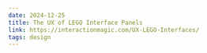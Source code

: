 ```yaml
---
date: 2024-12-25
title: The UX of LEGO Interface Panels
link: https://interactionmagic.com/UX-LEGO-Interfaces/
tags: design
---
```

